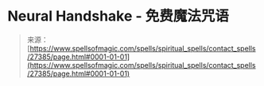 <!--yml

category: 未分类

date: 2024-06-12 19:16:22

-->

# Neural Handshake - 免费魔法咒语

> 来源：[https://www.spellsofmagic.com/spells/spiritual_spells/contact_spells/27385/page.html#0001-01-01](https://www.spellsofmagic.com/spells/spiritual_spells/contact_spells/27385/page.html#0001-01-01)
